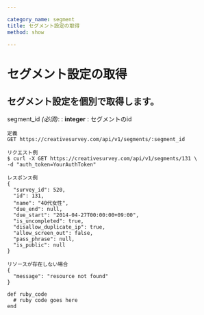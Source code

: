 ```yaml
---

category_name: segment
title: セグメント設定の取得
method: show

---
```


# セグメント設定の取得

## セグメント設定を個別で取得します。

segment_id _(必須)_:
: __integer__
: セグメントのid

~~~
定義
GET https://creativesurvey.com/api/v1/segments/:segment_id

リクエスト例
$ curl -X GET https://creativesurvey.com/api/v1/segments/131 \
-d "auth_token=YourAuthToken"

レスポンス例
{
  "survey_id": 520,
  "id": 131,
  "name": "40代女性",
  "due_end": null,
  "due_start": "2014-04-27T00:00:00+09:00",
  "is_uncompleted": true,
  "disallow_duplicate_ip": true,
  "allow_screen_out": false,
  "pass_phrase": null,
  "is_public": null
}

リソースが存在しない場合
{
  "message": "resource not found"
}
~~~

~~~
def ruby_code
  # ruby code goes here
end
~~~


